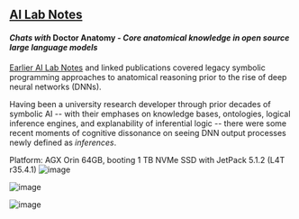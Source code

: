 ## <u>AI Lab Notes</u>

#### ***Chats with*** **Doctor Anatomy -** ***Core anatomical knowledge in open source large language models***

[Earlier AI Lab Notes](https://github.com/rtrelease/Jetson-Symbolics-Neuromorphics/blob/main/Onto1.md) and linked publications covered legacy symbolic programming approaches to anatomical reasoning prior to the rise of deep neural networks (DNNs).  

Having been a university research developer through prior decades of symbolic AI -- with their emphases on knowledge bases, ontologies, logical inference engines, and explanability of inferential logic -- there were some recent moments of cognitive dissonance on seeing DNN output processes newly defined as *inferences*.


Platform: AGX Orin 64GB, booting 1 TB NVMe SSD with JetPack 5.1.2 (L4T r35.4.1)
![image](https://github.com/rtrelease/Jetson-Symbolics-Neuromorphics/assets/71346897/90e79657-820c-465f-be94-d26098840e51)


![image](https://github.com/rtrelease/Jetson-Symbolics-Neuromorphics/assets/71346897/cdc902bc-77af-499b-85e7-b84e452780ec)

![image](https://github.com/rtrelease/Jetson-Symbolics-Neuromorphics/assets/71346897/44dc0501-48d7-4951-b8cc-9810cf3dbf6f)

